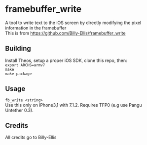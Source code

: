 # framebuffer_write
A tool to write text to the iOS screen by directly modifying the pixel information in the framebuffer  
This is from https://github.com/Billy-Ellis/framebuffer_write
## Building
Install Theos, setup a proper iOS SDK, clone this repo, then:   
`export ARCHS=armv7`  
`make`  
`make package`  
## Usage
`fb_write <string>`  
Use this only on iPhone3,1 with 7.1.2. Requires TFP0 (e.g use Pangu Untether 0.3).  
## Credits
All credits go to Billy-Ellis
